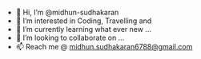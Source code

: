 - 👋 Hi, I’m @midhun-sudhakaran
- 👀 I’m interested in Coding, Travelling and 
- 🌱 I’m currently learning what ever new ...
- 💞️ I’m looking to collaborate on ...
- 📫 Reach me @ midhun.sudhakaran6788@gmail.com

<!---
midhun-sudhakaran/midhun-sudhakaran is a ✨ special ✨ repository because its `README.md` (this file) appears on your GitHub profile.
You can click the Preview link to take a look at your changes.
--->

